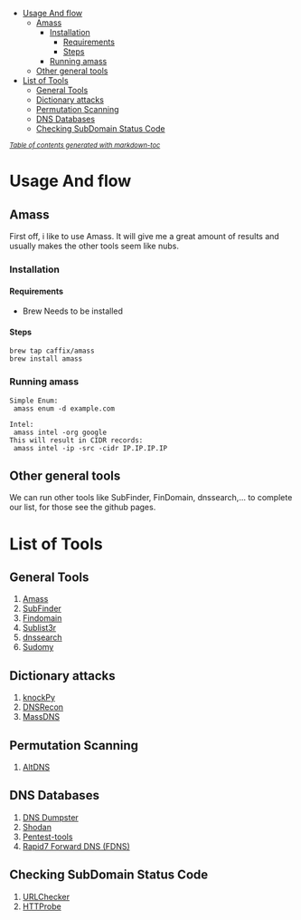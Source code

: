 - [Usage And flow](#usage-and-flow)
  * [Amass](#amass)
    + [Installation](#installation)
      - [Requirements](#requirements)
      - [Steps](#steps)
    + [Running amass](#running-amass)
  * [Other general tools](#other-general-tools)
- [List of Tools](#list-of-tools)
  * [General Tools](#general-tools)
  * [Dictionary attacks](#dictionary-attacks)
  * [Permutation Scanning](#permutation-scanning)
  * [DNS Databases](#dns-databases)
  * [Checking SubDomain Status Code](#checking-subdomain-status-code)

<small><i><a href='http://ecotrust-canada.github.io/markdown-toc/'>Table of contents generated with markdown-toc</a></i></small>

# Usage And flow
## Amass
First off, i like to use Amass. It will give me a great amount of results and usually makes the other tools seem like nubs.
### Installation
#### Requirements
- Brew Needs to be installed
#### Steps
    brew tap caffix/amass
    brew install amass
### Running amass
    Simple Enum:
     amass enum -d example.com
    
    Intel:
     amass intel -org google
    This will result in CIDR records:
     amass intel -ip -src -cidr IP.IP.IP.IP
## Other general tools
We can run other tools like SubFinder, FinDomain, dnssearch,... to complete our list, for those see the github pages.

# List of Tools
## General Tools
1. [Amass](https://github.com/OWASP/Amass)
2. [SubFinder](https://github.com/projectdiscovery/subfinder)
3. [Findomain](https://github.com/Findomain/Findomain)
4. [Sublist3r](https://github.com/aboul3la/Sublist3r)
5. [dnssearch](https://github.com/evilsocket/dnssearch)
6. [Sudomy](https://github.com/Screetsec/Sudomy)


## Dictionary attacks
1. [knockPy](https://github.com/guelfoweb/knock)
2. [DNSRecon](https://github.com/darkoperator/dnsrecon)
3. [MassDNS](https://github.com/blechschmidt/massdns)

## Permutation Scanning
1. [AltDNS](https://github.com/infosec-au/altdns)

## DNS Databases
1. [DNS Dumpster](https://dnsdumpster.com/)
2. [Shodan](https://snippets.shodan.io/c/83ldc9nef1Tp2R8C)
3. [Pentest-tools](https://pentest-tools.com/information-gathering/find-subdomains-of-domain)
4. [Rapid7 Forward DNS (FDNS)](https://opendata.rapid7.com/sonar.fdns_v2/)

## Checking SubDomain Status Code
1. [URLChecker](https://github.com/evanRubinsteinIT/URLChecker)
2. [HTTProbe](https://github.com/tomnomnom/httprobe)
